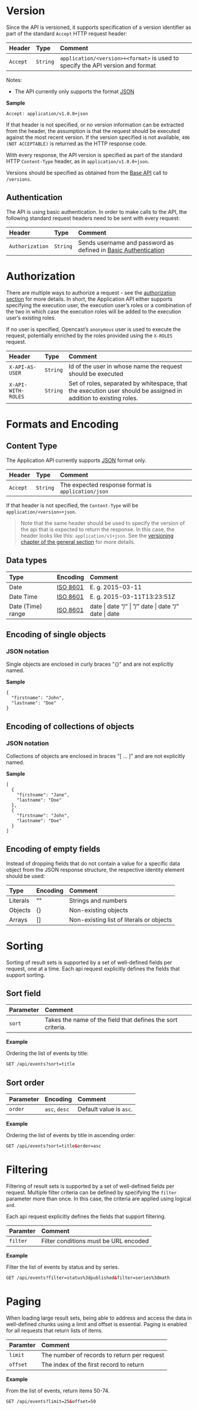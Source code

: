 [1]: http://en.wikipedia.org/wiki/Basic_access_authentication
[2]: http://en.wikipedia.org/wiki/XML
[3]: http://en.wikipedia.org/wiki/JSON
[4]: http://en.wikipedia.org/wiki/ISO_8601

# Version

Since the API is versioned, it supports specification of a version identifier as part of the standard `Accept` HTTP request header:


Header            |Type       | Comment                                                                   
:-----------------|:----------|:--------------------------------------------------------------------------
`Accept`          |`String`   | `application/<version>+<format>` is used to specify the API version and format

Notes:

- The API currently only supports the format [JSON][3]

__Sample__
```
Accept: application/v1.0.0+json
```

If that header is not specified, or no version information can be extracted from the header, the assumption is that the request should be executed against the most recent version. If the version specified is not available, `406 (NOT ACCEPTABLE)` is returned as the HTTP response code.

With every response, the API version is specified as part of the standard HTTP `Content-Type` header, as in `application/v1.0.0+json`.

Versions should be specified as obtained from the [Base API](base-api.md#versions) call to `/versions`.


## Authentication

The API is using basic authentication. In order to make calls to the API, the following standard request headers need to be sent with every request:

Header            |Type       | Comment                                                                   
:-----------------|:----------|:--------------------------------------------------------------------------
`Authorization`   |`String`   | Sends username and password as defined in [Basic Authentication][1]       


# Authorization

There are multiple ways to authorize a request - see the [authorization section](authorization.md) for more details. In short, the Application API either supports specifying the execution user, the execution user’s roles or a combination of the two in which case the execution roles will be added to the execution user’s existing roles.

If no user is specified, Opencast’s `anonymous` user is used to execute the request, potentially enriched by the roles provided using the `X-ROLES` request.

Header            |Type       | Comment                                                                   
:-----------------|:----------|:--------------------------------------------------------------------------
`X-API-AS-USER`   |`String`   | Id of the user in whose name the request should be executed               
`X-API-WITH-ROLES`|`String`   | Set of roles, separated by whitespace, that the execution user should be assigned in addition to existing roles.                                                                               


# Formats and Encoding

## Content Type

The Application API currently supports [JSON][3] format only.

Header            |Type       | Comment                                                                   
:-----------------|:----------|:--------------------------------------------------------------------------
`Accept`          |`String`   | The expected response format is `application/json`

If that header is not specified, the `Content-Type` will be `application/<version>+json`.

> Note that the same header should be used to specify the version of the api that is expected to return the response. In this case, the header looks like this: `application/v1+json`. See the [versioning chapter of the general section](index.md#versioning) for more details.

## Data types

Type              |Encoding      | Comment                                                                   
:-----------------|:-------------|:--------------------------------------------------------------------------
Date              |[ISO 8601][4] | E. g. 2015-03-11
Date Time         |[ISO 8601][4] | E. g. 2015-03-11T13:23:51Z
Date (Time) range |[ISO 8601][4] | date &#124; date “/” &#124; ”/” date &#124; date “/” date &#124; date

## Encoding of single objects

### JSON notation

Single objects are enclosed in curly braces "{}" and are not explicitly named.

__Sample__

```
{
  "firstname": "John",
  "lastname": "Doe"
}
```

## Encoding of collections of objects

### JSON notation

Collections of objects are enclosed in braces "[ ... ]" and are not explicitly named.

__Sample__

```
[
  {
    "firstname": "Jane",
    "lastname": "Doe"
  },
  {
    "firstname": "John",
    "lastname": "Doe"
  }
]
```

## Encoding of empty fields

Instead of dropping fields that do not contain a value for a specific data object from the JSON response structure, the respective identity element should be used:

Type              |Encoding    | Comment                                                                   
:-----------------|:-----------|:--------------------------------------------------------------------------
Literals          |""          | Strings and numbers                                                       
Objects           |{}          | Non-existing objects                                                      
Arrays            |[]          | Non-existing list of literals or objects                                  

# Sorting

Sorting of result sets is supported by a set of well-defined fields per request, one at a time. Each api request explicitly defines the fields that support sorting.

## Sort field

Parameter         | Comment                                                                               
:-----------------|:--------------------------------------------------------------------------------------
`sort`            | Takes the name of the field that defines the sort criteria.

__Example__

Ordering the list of events by title:

```xml
GET /api/events?sort=title
```

## Sort order

Parameter         |Encoding          | Comment
:-----------------|:-----------------|:--------------------------------------------------------------------
`order`           | `asc`, `desc`    | Default value is `asc`.
                  
__Example__

Ordering the list of events by title in ascending order:

```xml
GET /api/events?sort=title&order=asc
```

# Filtering

Filtering of result sets is supported by a set of well-defined fields per request. Multiple filter criteria can be defined by specifying the `filter` parameter more than once. In this case, the criteria are applied using logical `and`.

Each api request explicitly defines the fields that support filtering.

Paramter          |Comment
:-----------------|:--------------------------------------------------------------------------------------
`filter`          | Filter conditions must be URL encoded

__Example__

Filter the list of events by status and by series.

```xml
GET /api/events?filter=status%3dpublished&filter=series%3dmath
```

# Paging

When loading large result sets, being able to address and access the data in well-defined chunks using a limit and offset is essential. Paging is enabled for all requests that return lists of items.

Paramter          |Comment
:-----------------|:--------------------------------------------------------------------------------------
`limit`           | The number of records to return per request
`offset`          | The index of the first record to return

__Example__

From the list of events, return items 50-74.

```xml
GET /api/events?limit=25&offset=50
```
